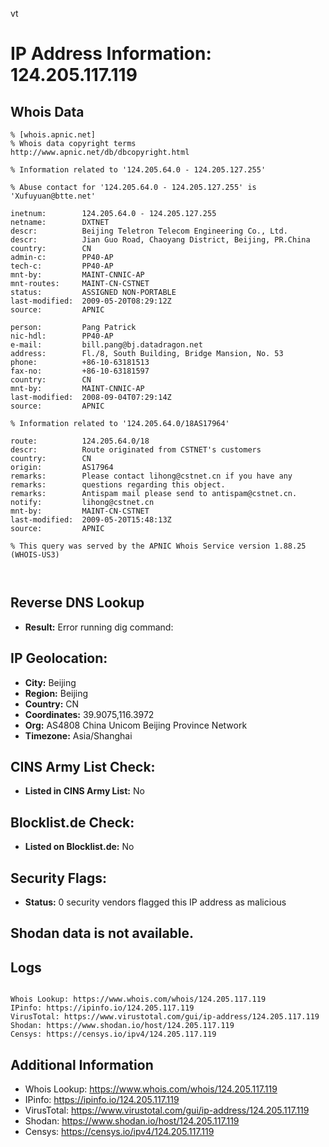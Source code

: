 vt
# IP Address Information: 124.205.117.119

## Whois Data
```
% [whois.apnic.net]
% Whois data copyright terms    http://www.apnic.net/db/dbcopyright.html

% Information related to '124.205.64.0 - 124.205.127.255'

% Abuse contact for '124.205.64.0 - 124.205.127.255' is 'Xufuyuan@btte.net'

inetnum:        124.205.64.0 - 124.205.127.255
netname:        DXTNET
descr:          Beijing Teletron Telecom Engineering Co., Ltd.
descr:          Jian Guo Road, Chaoyang District, Beijing, PR.China
country:        CN
admin-c:        PP40-AP
tech-c:         PP40-AP
mnt-by:         MAINT-CNNIC-AP
mnt-routes:     MAINT-CN-CSTNET
status:         ASSIGNED NON-PORTABLE
last-modified:  2009-05-20T08:29:12Z
source:         APNIC

person:         Pang Patrick
nic-hdl:        PP40-AP
e-mail:         bill.pang@bj.datadragon.net
address:        Fl./8, South Building, Bridge Mansion, No. 53
phone:          +86-10-63181513
fax-no:         +86-10-63181597
country:        CN
mnt-by:         MAINT-CNNIC-AP
last-modified:  2008-09-04T07:29:14Z
source:         APNIC

% Information related to '124.205.64.0/18AS17964'

route:          124.205.64.0/18
descr:          Route originated from CSTNET's customers
country:        CN
origin:         AS17964
remarks:        Please contact lihong@cstnet.cn if you have any
remarks:        questions regarding this object.
remarks:        Antispam mail please send to antispam@cstnet.cn.
notify:         lihong@cstnet.cn
mnt-by:         MAINT-CN-CSTNET
last-modified:  2009-05-20T15:48:13Z
source:         APNIC

% This query was served by the APNIC Whois Service version 1.88.25 (WHOIS-US3)



```
## Reverse DNS Lookup
- **Result:** Error running dig command: 

## IP Geolocation:
- **City:** Beijing
- **Region:** Beijing
- **Country:** CN
- **Coordinates:** 39.9075,116.3972
- **Org:** AS4808 China Unicom Beijing Province Network
- **Timezone:** Asia/Shanghai

## CINS Army List Check:
- **Listed in CINS Army List:** 
No

## Blocklist.de Check:
- **Listed on Blocklist.de:** 
No

## Security Flags:
- **Status:** 0 security vendors flagged this IP address as malicious

## Shodan data is not available.

## Logs
```

Whois Lookup: https://www.whois.com/whois/124.205.117.119
IPinfo: https://ipinfo.io/124.205.117.119
VirusTotal: https://www.virustotal.com/gui/ip-address/124.205.117.119
Shodan: https://www.shodan.io/host/124.205.117.119
Censys: https://censys.io/ipv4/124.205.117.119

```
## Additional Information
- Whois Lookup: https://www.whois.com/whois/124.205.117.119
- IPinfo: https://ipinfo.io/124.205.117.119
- VirusTotal: https://www.virustotal.com/gui/ip-address/124.205.117.119
- Shodan: https://www.shodan.io/host/124.205.117.119
- Censys: https://censys.io/ipv4/124.205.117.119

